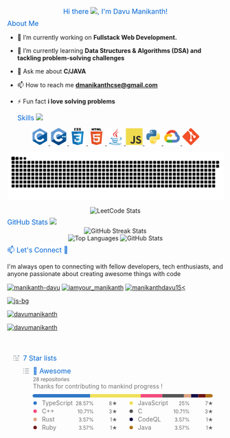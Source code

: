 <h2 align="center">Hi there <img src="https://media.giphy.com/media/hvRJCLFzcasrR4ia7z/giphy.gif" width="30">, I'm Davu Manikanth!</h2>

<h2> About Me </h2>


- 🔭 I’m currently working on **Fullstack Web Development.**

- 🌱 I’m currently learning **Data Structures & Algorithms (DSA) and tackling problem-solving challenges**

- 💬 Ask me about **C/JAVA**

- 📫 How to reach me **dmanikanthcse@gmail.com**

- ⚡ Fun fact **i love solving problems**

   <h2>Skills <img src="https://media2.giphy.com/media/QssGEmpkyEOhBCb7e1/giphy.gif?cid=ecf05e47a0n3gi1bfqntqmob8g9aid1oyj2wr3ds3mg700bl&rid=giphy.gif" width="25"></h2>
<p align="center">
  <a href="https://www.cprogramming.com/" target="_blank" rel="noreferrer">
    <img src="https://raw.githubusercontent.com/devicons/devicon/master/icons/c/c-original.svg" alt="C" width="40" height="40"/>
  </a>
  <a href="https://www.w3schools.com/cpp/" target="_blank" rel="noreferrer">
    <img src="https://raw.githubusercontent.com/devicons/devicon/master/icons/cplusplus/cplusplus-original.svg" alt="C++" width="40" height="40"/>
  </a>
  <a href="https://www.w3schools.com/css/" target="_blank" rel="noreferrer">
    <img src="https://raw.githubusercontent.com/devicons/devicon/master/icons/css3/css3-original-wordmark.svg" alt="CSS3" width="40" height="40"/>
  </a>
  <a href="https://www.w3.org/html/" target="_blank" rel="noreferrer">
    <img src="https://raw.githubusercontent.com/devicons/devicon/master/icons/html5/html5-original-wordmark.svg" alt="HTML5" width="40" height="40"/>
  </a>
  <a href="https://www.java.com" target="_blank" rel="noreferrer">
    <img src="https://raw.githubusercontent.com/devicons/devicon/master/icons/java/java-original.svg" alt="Java" width="40" height="40"/>
  </a>
  <a href="https://developer.mozilla.org/en-US/docs/Web/JavaScript" target="_blank" rel="noreferrer">
    <img src="https://raw.githubusercontent.com/devicons/devicon/master/icons/javascript/javascript-original.svg" alt="JavaScript" width="40" height="40"/>
  </a>
  <a href="https://www.python.org" target="_blank" rel="noreferrer">
    <img src="https://raw.githubusercontent.com/devicons/devicon/master/icons/python/python-original.svg" alt="Python" width="40" height="40"/>
  </a>
  <a href="https://cloud.google.com/" target="_blank" rel="noreferrer">
    <img src="https://raw.githubusercontent.com/devicons/devicon/master/icons/googlecloud/googlecloud-original.svg" alt="Google Cloud" width="40" height="40"/>
  </a>
  <a href="https://git-scm.com/" target="_blank" rel="noreferrer">
    <img src="https://raw.githubusercontent.com/devicons/devicon/master/icons/git/git-original.svg" alt="Git" width="40" height="40"/>
  </a>
</p>

![snake gif](https://github.com/davumanikanth/davumanikanth/blob/output/github-snake-dark.svg)

<div align="center">
  <img src="https://leetcard.jacoblin.cool/manikanthdavu15?theme=dark&font=Fira%20Code&ext=heatmap" alt="LeetCode Stats" width="600"/>
</div>
  

<h2>GitHub Stats <img src="https://media.giphy.com/media/iY8CRBdQXODJSCERIr/giphy.gif" width="35"></h2>
<div align="center">
  <img src="https://github-readme-streak-stats.herokuapp.com/?user=davumanikanth&theme=algolia" alt="GitHub Streak Stats"/>
  <br>
  <img src="https://github-readme-stats.vercel.app/api/top-langs?username=davumanikanth&show_icons=true&locale=en&layout=compact&theme=algolia" alt="Top Languages"/>
<img src="https://github-readme-stats.vercel.app/api?username=davumanikanth&show_icons=true&theme=algolia&include_all_commits=true" alt="GitHub Stats"/> 
  
</div>

  


 


## 📫 Let's Connect 🤝

I'm always open to connecting with fellow developers, tech enthusiasts, and anyone passionate about creating awesome things with code
<p align="left">
<a href="https://linkedin.com/in/manikanth-davu" target="blank"><img align="center" src="https://raw.githubusercontent.com/rahuldkjain/github-profile-readme-generator/master/src/images/icons/Social/linked-in-alt.svg" alt="manikanth-davu" height="30" width="40" /></a>
<a href="https://instagram.com/iamyour_manikanth" target="blank"><img align="center" src="https://raw.githubusercontent.com/rahuldkjain/github-profile-readme-generator/master/src/images/icons/Social/instagram.svg" alt="iamyour_manikanth" height="30" width="40" /></a>
<a href="https://www.leetcode.com/manikanthdavu15" target="blank"><img align="center" src="https://raw.githubusercontent.com/rahuldkjain/github-profile-readme-generator/master/src/images/icons/Social/leet-code.svg" alt="manikanthdavu15" height="30" width="40" /><

![js-bg](https://github.com/NikosDev/NikosDev/assets/16862640/a82f84ab-20c3-4bda-890e-77423bc09dea)


</p>




<p align="left"> <img src="https://komarev.com/ghpvc/?username=davumanikanth&label=Profile%20views&color=0e75b6&style=flat" alt="davumanikanth" /> </p>

<p align="left"> <a href="https://github.com/ryo-ma/github-profile-trophy"><img src="https://github-profile-trophy.vercel.app/?username=davumanikanth" alt="davumanikanth" /></a> </p>

<p align="left"> <a href="https://twitter.com/" target="blank"><img src="https://img.shields.io/twitter/follow/?logo=twitter&style=for-the-badge" alt="" /></a> </p>

<svg xmlns="http://www.w3.org/2000/svg" width="480" height="231" class="">
    <defs>
        <style/>
    </defs>
    <style>@keyframes animation-gauge{0%{stroke-dasharray:0 329}}@keyframes animation-rainbow{0%,to{color:#7f00ff;fill:#7f00ff}14%{color:#a933ff;fill:#a933ff}29%{color:#007fff;fill:#007fff}43%{color:#00ff7f;fill:#00ff7f}57%{color:#ff0;fill:#ff0}71%{color:#ff7f00;fill:#ff7f00}86%{color:red;fill:red}}svg{font-family:-apple-system,BlinkMacSystemFont,Segoe UI,Helvetica,Arial,sans-serif,Apple Color Emoji,Segoe UI Emoji;font-size:14px;color:#777}h2{margin:8px 0 2px;padding:0;color:#0366d6;font-weight:400;font-size:16px}h2 svg{fill:currentColor}section&gt;.field{margin-left:5px;margin-right:5px}.field{display:flex;align-items:center;margin-bottom:2px;white-space:nowrap}.field svg{margin:0 8px;fill:#959da5;flex-shrink:0}.row{display:flex;flex-wrap:wrap}svg.bar{margin:4px 0}.field.language{margin:0 8px;flex-grow:0}.field.language.details,.field.language.details small{display:flex;justify-content:space-between}.field.language.details small{color:#666;text-align:right}.field.language.details small&gt;*,.field.language.details&gt;*,.row section{flex:1 1 0}.field.language.details small&gt;:not(:last-child){margin-right:6px}.starlist{padding-left:28px;width:460px}.starlist&gt;.count,.starlist&gt;.description{margin-left:32px}.starlist&gt;.count{font-size:12px;color:#666}.starlist .repositories{margin-left:-5px;margin-bottom:20px}.starlist .languages{margin-top:6px;padding-left:13px}.starlist .languages svg.bar{margin-left:18px}:root{--color-calendar-graph-day-bg:#ebedf0;--color-calendar-graph-day-border:rgba(27,31,35,0.06);--color-calendar-graph-day-L1-bg:#9be9a8;--color-calendar-graph-day-L2-bg:#40c463;--color-calendar-graph-day-L3-bg:#30a14e;--color-calendar-graph-day-L4-bg:#216e39;--color-calendar-halloween-graph-day-L1-bg:#ffee4a;--color-calendar-halloween-graph-day-L2-bg:#ffc501;--color-calendar-halloween-graph-day-L3-bg:#fe9600;--color-calendar-halloween-graph-day-L4-bg:#03001c;--color-calendar-winter-graph-day-L1-bg:#0a3069;--color-calendar-winter-graph-day-L2-bg:#0969da;--color-calendar-winter-graph-day-L3-bg:#54aeff;--color-calendar-winter-graph-day-L4-bg:#b6e3ff;--color-calendar-graph-day-L4-border:rgba(27,31,35,0.06);--color-calendar-graph-day-L3-border:rgba(27,31,35,0.06);--color-calendar-graph-day-L2-border:rgba(27,31,35,0.06);--color-calendar-graph-day-L1-border:rgba(27,31,35,0.06)}#metrics-end{width:100%}</style>
    <style/>
    <foreignObject x="0" y="0" width="100%" height="100%">
        <div xmlns="http://www.w3.org/1999/xhtml" xmlns:xlink="http://www.w3.org/1999/xlink" class="items-wrapper">
            <section>
                <h2 class="field">
                    <svg xmlns="http://www.w3.org/2000/svg" viewBox="0 0 16 16" width="16" height="16">
                        <path fill-rule="evenodd" d="M1.75 2.5a.75.75 0 000 1.5h6.5a.75.75 0 000-1.5h-6.5zm4 5a.75.75 0 000 1.5h7.5a.75.75 0 000-1.5h-7.5zm0 5a.75.75 0 000 1.5h7.5a.75.75 0 000-1.5h-7.5zM3 8a1 1 0 11-2 0 1 1 0 012 0zm-1 6a1 1 0 100-2 1 1 0 000 2z"/>
                        <path d="M13.314 4.918L11.07 2.417A.25.25 0 0111.256 2h4.488a.25.25 0 01.186.417l-2.244 2.5a.25.25 0 01-.372 0z"/>
                    </svg>
                    7 Star lists
                </h2>
                <div class="row">
                    <section>
                        <div class="starlist">
                            <h2 class="field">
                                <svg xmlns="http://www.w3.org/2000/svg" viewBox="0 0 16 16" width="16" height="16">
                                    <path fill-rule="evenodd" d="M2 4a1 1 0 100-2 1 1 0 000 2zm3.75-1.5a.75.75 0 000 1.5h8.5a.75.75 0 000-1.5h-8.5zm0 5a.75.75 0 000 1.5h8.5a.75.75 0 000-1.5h-8.5zm0 5a.75.75 0 000 1.5h8.5a.75.75 0 000-1.5h-8.5zM3 8a1 1 0 11-2 0 1 1 0 012 0zm-1 6a1 1 0 100-2 1 1 0 000 2z"/>
                                </svg>
                                👏 Awesome
                            </h2>
                            <div class="count">28 repositories</div>
                            <div class="description">Thanks for contributing to mankind progress !</div>
                            <div class="languages">
                                <div class="row">
                                    <svg class="bar" xmlns="http://www.w3.org/2000/svg" width="420" height="8">
                                        <mask id="languages-bar">
                                            <rect x="0" y="0" width="420" height="8" fill="white" rx="5"/>
                                        </mask>
                                        <rect mask="url(#languages-bar)" x="0" y="0" width="0" height="8" fill="#d1d5da"/>
                                        <rect mask="url(#languages-bar)" x="0" y="0" width="134.4" height="8" fill="#3178c6"/>
                                        <rect mask="url(#languages-bar)" x="134.4" y="0" width="117.60000000000001" height="8" fill="#f1e05a"/>
                                        <rect mask="url(#languages-bar)" x="252.00000000000003" y="0" width="50.4" height="8" fill="#f34b7d"/>
                                        <rect mask="url(#languages-bar)" x="302.40000000000003" y="0" width="50.4" height="8" fill="#555555"/>
                                        <rect mask="url(#languages-bar)" x="352.8" y="0" width="16.8" height="8" fill="#dea584"/>
                                        <rect mask="url(#languages-bar)" x="369.6" y="0" width="16.8" height="8" fill="#140f46"/>
                                        <rect mask="url(#languages-bar)" x="386.4000000000001" y="0" width="16.8" height="8" fill="#701516"/>
                                        <rect mask="url(#languages-bar)" x="403.2000000000001" y="0" width="16.8" height="8" fill="#b07219"/>
                                    </svg>
                                </div>
                                <div class="row">
                                    <section>
                                        <div class="field language details">
                                            <div class="field">
                                                <svg xmlns="http://www.w3.org/2000/svg" viewBox="0 0 16 16" width="16" height="16">
                                                    <path fill="#3178c6" fill-rule="evenodd" d="M8 4a4 4 0 100 8 4 4 0 000-8z"/>
                                                </svg>
                                                TypeScript
                                            </div>
                                            <small>
                                                <div>28.57%</div>
                                                <div>8★</div>
                                            </small>
                                        </div>
                                        <div class="field language details">
                                            <div class="field">
                                                <svg xmlns="http://www.w3.org/2000/svg" viewBox="0 0 16 16" width="16" height="16">
                                                    <path fill="#f34b7d" fill-rule="evenodd" d="M8 4a4 4 0 100 8 4 4 0 000-8z"/>
                                                </svg>
                                                C++
                                            </div>
                                            <small>
                                                <div>10.71%</div>
                                                <div>3★</div>
                                            </small>
                                        </div>
                                        <div class="field language details">
                                            <div class="field">
                                                <svg xmlns="http://www.w3.org/2000/svg" viewBox="0 0 16 16" width="16" height="16">
                                                    <path fill="#dea584" fill-rule="evenodd" d="M8 4a4 4 0 100 8 4 4 0 000-8z"/>
                                                </svg>
                                                Rust
                                            </div>
                                            <small>
                                                <div>3.57%</div>
                                                <div>1★</div>
                                            </small>
                                        </div>
                                        <div class="field language details">
                                            <div class="field">
                                                <svg xmlns="http://www.w3.org/2000/svg" viewBox="0 0 16 16" width="16" height="16">
                                                    <path fill="#701516" fill-rule="evenodd" d="M8 4a4 4 0 100 8 4 4 0 000-8z"/>
                                                </svg>
                                                Ruby
                                            </div>
                                            <small>
                                                <div>3.57%</div>
                                                <div>1★</div>
                                            </small>
                                        </div>
                                    </section>
                                    <section>
                                        <div class="field language details">
                                            <div class="field">
                                                <svg xmlns="http://www.w3.org/2000/svg" viewBox="0 0 16 16" width="16" height="16">
                                                    <path fill="#f1e05a" fill-rule="evenodd" d="M8 4a4 4 0 100 8 4 4 0 000-8z"/>
                                                </svg>
                                                JavaScript
                                            </div>
                                            <small>
                                                <div>25%</div>
                                                <div>7★</div>
                                            </small>
                                        </div>
                                        <div class="field language details">
                                            <div class="field">
                                                <svg xmlns="http://www.w3.org/2000/svg" viewBox="0 0 16 16" width="16" height="16">
                                                    <path fill="#555555" fill-rule="evenodd" d="M8 4a4 4 0 100 8 4 4 0 000-8z"/>
                                                </svg>
                                                C
                                            </div>
                                            <small>
                                                <div>10.71%</div>
                                                <div>3★</div>
                                            </small>
                                        </div>
                                        <div class="field language details">
                                            <div class="field">
                                                <svg xmlns="http://www.w3.org/2000/svg" viewBox="0 0 16 16" width="16" height="16">
                                                    <path fill="#140f46" fill-rule="evenodd" d="M8 4a4 4 0 100 8 4 4 0 000-8z"/>
                                                </svg>
                                                CodeQL
                                            </div>
                                            <small>
                                                <div>3.57%</div>
                                                <div>1★</div>
                                            </small>
                                        </div>
                                        <div class="field language details">
                                            <div class="field">
                                                <svg xmlns="http://www.w3.org/2000/svg" viewBox="0 0 16 16" width="16" height="16">
                                                    <path fill="#b07219" fill-rule="evenodd" d="M8 4a4 4 0 100 8 4 4 0 000-8z"/>
                                                </svg>
                                                Java
                                            </div>
                                            <small>
                                                <div>3.57%</div>
                                                <div>1★</div>
                                            </small>
                                        </div>
                                    </section>
                                </div>
                            </div>
                            <div class="repositories">
                            </div>
                        </div>
                    </section>
                </div>
            </section>
        </div>
        <div xmlns="http://www.w3.org/1999/xhtml" id="metrics-end"></div>
    </foreignObject>
</svg>
